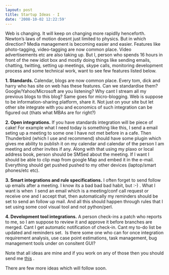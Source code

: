 ```yaml
---
layout: post
title: Startup Ideas - I
date: '2008-10-02 12:22:59'
---
```


<p>Web is changing. It will keep on changing more rapidlly henceforth. Newton&rsquo;s laws of motion doesnt just limited to physics. But in which direction? Media management is becoming easier and easier. Features like photo-tagging, video-tagging are now common place. Video advertisements etc are also taking up. But I, person who spends 16 hours in front of the new idiot box and mostly doing things like sending emails, chatting, twitting, setting up meetings, skype calls, monitoring development process and some technical work, want to see few features listed below.</p>

<p><strong>1. Standards. </strong>Calendar, blogs are now common place. Every tom, dick and harry who has site on web has these features. Can we standardise them? Google/Yahoo/Microsoft are you listening? Why cant I stream all my previous blogs to this blog? Same goes for micro-blogging. Web is suppose to be information-sharing platform, share it. Not just on your site but let other site integrate with you and economics of such integration can be figured out (thats what MBAs are for right?)</p>

<p><strong>2. Open integrations.</strong> If you have standards integration will be piece of cake! For example what I need today is something like this, I send a email seting up a meeting to some one I have not met before in a cafe. Then Thunderbird (which I use and recommend) should have some plugin which gives me ability to publish it on my calendar and calendar of the person I am meeting and other invites if any. Along with that using my plaxo or local address book, person should be SMSed about the meeting. If I want I should be able to clip map from google Map and embed it in the e-mail. Everything should get pushed pushed to my other devices (laptop/smart phones/etc etc). </p>

<p><strong>3. Smart integrations and rule specifications.</strong> I often forget to send follow up emails after a meeting. I know its a bad bad bad habit, but :-) . What I want is when  I send an email which is a meeting/conf call request or receive one and I accept that, then automatically my reminders should be set to send an follow up mail. And all this should happen through rules that I set using some cool visual tool and not python/perl.</p>

<p><strong>4. Development tool integrations.</strong> A person check-ins a patch who reports to me, so I am suppose to review it and approve it before branches are merged. Cant I get automatic notification of check-in. Cant my to-do list be updated and reminders set.  Is there some one who can for once integration requirement analysis, use case point estimations, task management, bug management tools under on consitent GUI?</p>

<p>Note that all ideas are mine and if you work on any of those then you should send me <a href="http://bigpicture.typepad.com/writing/ferrari_laptop.jpg"> this</a> .</p>

<p>There are few more ideas which will follow soon.</p>